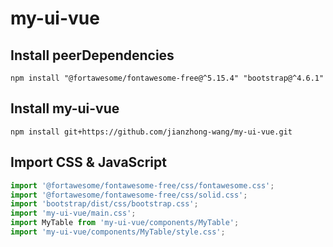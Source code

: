 # my-ui-vue

## Install peerDependencies
```
npm install "@fortawesome/fontawesome-free@^5.15.4" "bootstrap@^4.6.1"
```

## Install my-ui-vue
```
npm install git+https://github.com/jianzhong-wang/my-ui-vue.git
```

## Import CSS & JavaScript
```js
import '@fortawesome/fontawesome-free/css/fontawesome.css';
import '@fortawesome/fontawesome-free/css/solid.css';
import 'bootstrap/dist/css/bootstrap.css';
import 'my-ui-vue/main.css';
import MyTable from 'my-ui-vue/components/MyTable';
import 'my-ui-vue/components/MyTable/style.css';
```